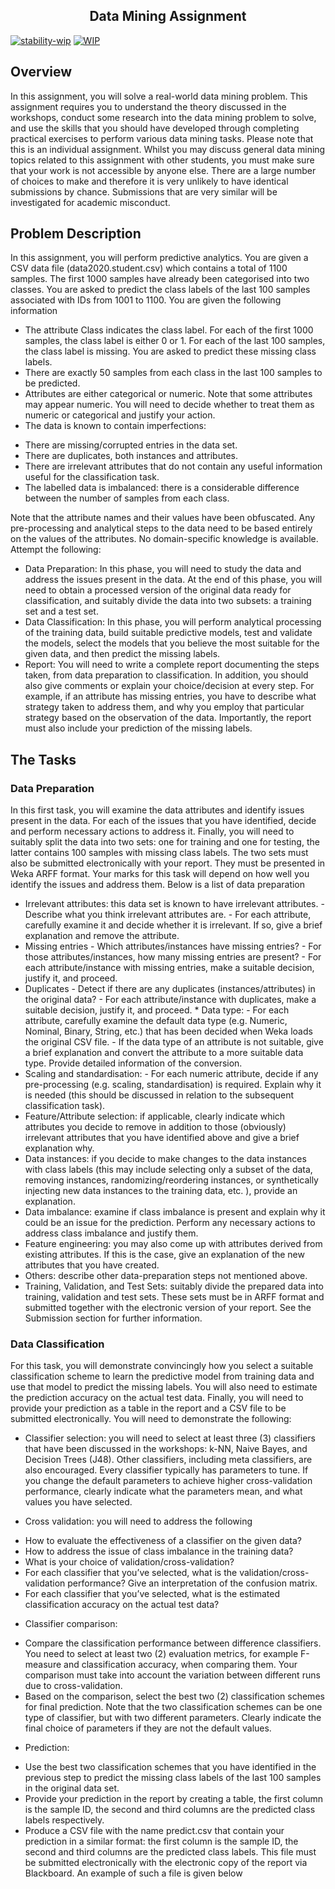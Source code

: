 <h2 align=center>Data Mining Assignment</h2>

[![stability-wip](https://img.shields.io/badge/stability-work_in_progress-lightgrey.svg)](https://www.google.com/does_not_exist.jpg%20404)
[![WIP](https://img.shields.io/badge/repo%20status-WIP-yellow)](https://www.google.com/does_not_exist.jpg%20404)

## Overview 

In this assignment, you will solve a real-world data mining problem. This assignment requires you to understand the theory discussed in the workshops, conduct some research into the data mining problem to solve, and use the skills that you should have developed through completing practical exercises to perform various data mining tasks. 
Please note that this is an individual assignment. Whilst you may discuss general data mining topics related to this assignment with other students, you must make sure that your work is not accessible by anyone else. There are a large number of choices to make and therefore it is very unlikely to have identical submissions by chance. Submissions that are very similar will be investigated for academic misconduct. 

## Problem Description 

In this assignment, you will perform predictive analytics. You are given a CSV data file (data2020.student.csv) which contains a total of 1100 samples. The first 1000 samples have already been categorised into two classes. You are asked to predict the class labels of the last 100 samples associated with IDs from 1001 to 1100. You are given the following information 

* The attribute Class indicates the class label. For each of the first 1000 samples, the class label is either 0 or 1. For each of the last 100 samples, the class label is missing. You are asked to predict these missing class labels. 
* There are exactly 50 samples from each class in the last 100 samples to be predicted. 
* Attributes are either categorical or numeric. Note that some attributes may appear numeric. You will need to decide whether to treat them as numeric or categorical and justify your action. 
* The data is known to contain imperfections: 
- There are missing/corrupted entries in the data set. 
- There are duplicates, both instances and attributes. 
- There are irrelevant attributes that do not contain any useful information useful for the classification task. 
- The labelled data is imbalanced: there is a considerable difference between the number of samples from each class.
 
 Note that the attribute names and their values have been obfuscated. Any pre-processing and analytical steps to the data need to be based entirely on the values of the attributes. No domain-specific knowledge is available.
 Attempt the following: 

* Data Preparation: In this phase, you will need to study the data and address the issues present in the data. At the end of this phase, you will need to obtain a processed version of the original data ready for classification, and suitably divide the data into two subsets: a training set and a test set. 
* Data Classification: In this phase, you will perform analytical processing of the training data, build suitable predictive models, test and validate the models, select the models that you believe the most suitable for the given data, and then predict the missing labels. 
* Report: You will need to write a complete report documenting the steps taken, from data preparation to classification. In addition, you should also give comments or explain your choice/decision at every step. For example, if an attribute has missing entries, you have to describe what strategy taken to address them, and why you employ that particular strategy based on the observation of the data. Importantly, the report must also include your prediction of the missing labels. 

## The Tasks 

### Data Preparation

 In this first task, you will examine the data attributes and identify issues present in the data. For each of the issues that you have identified, decide and perform necessary actions to address it. Finally, you will need to suitably split the data into two sets: one for training and one for testing, the latter contains 100 samples with missing class labels. The two sets must also be submitted electronically with your report. They must be presented in Weka ARFF format. Your marks for this task will depend on how well you identify the issues and address them. Below is a list of data preparation 

* Irrelevant attributes: this data set is known to have irrelevant attributes. - Describe what you think irrelevant attributes are. - For each attribute, carefully examine it and decide whether it is irrelevant. If so, give a brief explanation and remove the attribute. 
* Missing entries - Which attributes/instances have missing entries? - For those attributes/instances, how many missing entries are present? - For each attribute/instance with missing entries, make a suitable decision, justify it, and proceed. 
* Duplicates - Detect if there are any duplicates (instances/attributes) in the original data? - For each attribute/instance with duplicates, make a suitable decision, justify it, and proceed. * Data type: - For each attribute, carefully examine the default data type (e.g. Numeric, Nominal, Binary, String, etc.) that has been decided when Weka loads the original CSV file. - If the data type of an attribute is not suitable, give a brief explanation and convert the attribute to a more suitable data type. Provide detailed information of the conversion. 
* Scaling and standardisation: - For each numeric attribute, decide if any pre-processing (e.g. scaling, standardisation) is required. Explain why it is needed (this should be discussed in relation to the subsequent classification task). 
* Feature/Attribute selection: if applicable, clearly indicate which attributes you decide to remove in addition to those (obviously) irrelevant attributes that you have identified above and give a brief explanation why. 
* Data instances: if you decide to make changes to the data instances with class labels (this may include selecting only a subset of the data, removing instances, randomizing/reordering instances, or synthetically injecting new data instances to the training data, etc. ), provide an explanation. 
* Data imbalance: examine if class imbalance is present and explain why it could be an issue for the prediction. Perform any necessary actions to address class imbalance and justify them. 
* Feature engineering: you may also come up with attributes derived from existing attributes. If this is the case, give an explanation of the new attributes that you have created. 
* Others: describe other data-preparation steps not mentioned above. 
* Training, Validation, and Test Sets: suitably divide the prepared data into training, validation and test sets. These sets must be in ARFF format and submitted together with the electronic version of your report. See the Submission section for further information. 

### Data Classification 

For this task, you will demonstrate convincingly how you select a suitable classification scheme to learn the predictive model from training data and use that model to predict the missing labels. You will also need to estimate the prediction accuracy on the actual test data. Finally, you will need to provide your prediction as a table in the report and a CSV file to be submitted electronically. You will need to demonstrate the following: 

* Classifier selection: you will need to select at least three (3) classifiers that have been discussed in the workshops: k-NN, Naive Bayes, and Decision Trees (J48). Other classifiers, including meta classifiers, are also encouraged. Every classifier typically has parameters to tune. If you change the default parameters to achieve higher cross-validation performance, clearly indicate what the parameters mean, and what values you have selected. 

* Cross validation: you will need to address the following 

- How to evaluate the effectiveness of a classifier on the given data? 
- How to address the issue of class imbalance in the training data? 
- What is your choice of validation/cross-validation? 
- For each classifier that you’ve selected, what is the validation/cross-validation performance? Give an interpretation of the confusion matrix.
- For each classifier that you’ve selected, what is the estimated classification accuracy on the actual test data? 

* Classifier comparison: 

- Compare the classification performance between difference classifiers. You need to select at least two (2) evaluation metrics, for example F-measure and classification accuracy, when comparing them. Your comparison must take into account the variation between different runs due to cross-validation.
- Based on the comparison, select the best two (2) classification schemes for final prediction. Note that the two classification schemes can be one type of classifier, but with two different parameters. Clearly indicate the final choice of parameters if they are not the default values. 

* Prediction: 

- Use the best two classification schemes that you have identified in the previous step to predict the missing class labels of the last 100 samples in the original data set. 
- Provide your prediction in the report by creating a table, the first column is the sample ID, the second and third columns are the predicted class labels respectively. 
- Produce a CSV file with the name predict.csv that contain your prediction in a similar format: the first column is the sample ID, the second and third columns are the predicted class labels. This file must be submitted electronically with the electronic copy of the report via Blackboard. An example of such a file is given below 